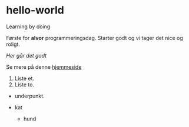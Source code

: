 # hello-world
Learning by doing

Første for **alvor** programmeringsdag. Starter godt og vi tager det nice og roligt. 

*Her går det godt*

Se mere på denne [hjemmeside](https://www.dr.dk/)

1. Liste et. 
2. Liste to.
 * underpunkt. 

* kat
  * hund
  
